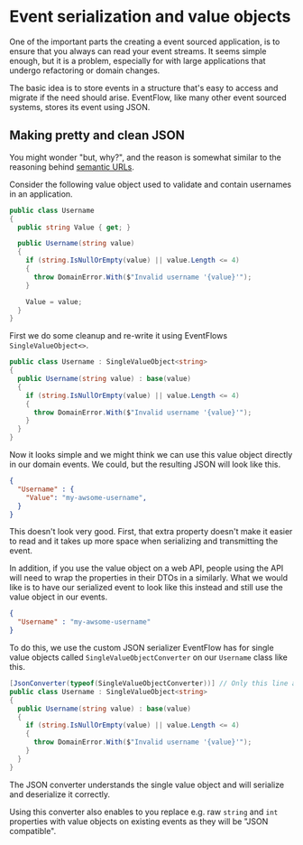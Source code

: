 # Event serialization and value objects

One of the important parts the creating a event sourced application, is to
ensure that you always can read your event streams. It seems simple enough, but
it is a problem, especially for with large applications that undergo refactoring
or domain changes.

The basic idea is to store events in a structure that's easy to access and
migrate if the need should arise. EventFlow, like many other event sourced
systems, stores its event using JSON.

## Making pretty and clean JSON

You might wonder "but, why?", and the reason is somewhat similar to the
reasoning behind [semantic URLs](https://en.wikipedia.org/wiki/Semantic_URL).

Consider the following value object used to validate and contain usernames in
an application.

```csharp
public class Username
{
  public string Value { get; }

  public Username(string value)
  {
    if (string.IsNullOrEmpty(value) || value.Length <= 4)
    {
      throw DomainError.With($"Invalid username '{value}'");
    }

    Value = value;
  }
}
```

First we do some cleanup and re-write it using EventFlows `SingleValueObject<>`.

```csharp
public class Username : SingleValueObject<string>
{
  public Username(string value) : base(value)
  {
    if (string.IsNullOrEmpty(value) || value.Length <= 4)
    {
      throw DomainError.With($"Invalid username '{value}'");
    }
  }
}
```

Now it looks simple and we might think we can use this value object directly
in our domain events. We could, but the resulting JSON will look like this.

```json
{
  "Username" : {
    "Value": "my-awsome-username",
  }
}
```

This doesn't look very good. First, that extra property doesn't make it easier
to read and it takes up more space when serializing and transmitting the event.

In addition, if you use the value object on a web API, people using the API
will need to wrap the properties in their DTOs in a similarly. What we would
like is to have our serialized event to look like this instead and still use
the value object in our events.

```json
{
  "Username" : "my-awsome-username"
}
```

To do this, we use the custom JSON serializer EventFlow has for single value
objects called `SingleValueObjectConverter` on our `Username` class like this.

```csharp
[JsonConverter(typeof(SingleValueObjectConverter))] // Only this line added
public class Username : SingleValueObject<string>
{
  public Username(string value) : base(value)
  {
    if (string.IsNullOrEmpty(value) || value.Length <= 4)
    {
      throw DomainError.With($"Invalid username '{value}'");
    }
  }
}
```

The JSON converter understands the single value object and will serialize and
deserialize it correctly.

Using this converter also enables to you replace e.g. raw `string` and `int`
properties with value objects on existing events as they will be
"JSON compatible".
